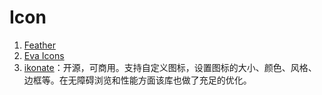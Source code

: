 # Icon

1. [Feather](https://feathericons.com)
2. [Eva Icons](https://akveo.github.io/eva-icons/#/)
3. [ikonate](https://www.ikonate.com)：开源，可商用。支持自定义图标，设置图标的大小、颜色、风格、边框等。在无障碍浏览和性能方面该库也做了充足的优化。
